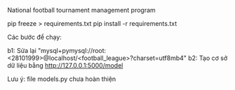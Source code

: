 National football tournament management program

pip freeze > requirements.txt
pip install -r requirements.txt

Các bước để chạy:

b1: Sửa lại "mysql+pymysql://root:<28101999>@localhost/<football_league>?charset=utf8mb4"
b2: Tạo cơ sở dữ liệu bằng http://127.0.0.1:5000/model


Lưu ý: file models.py chưa hoàn thiện